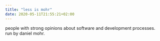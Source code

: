 ```yaml
---
title: "less is mohr"
date: 2020-05-11T21:55:21+02:00
---
```


people with strong opinions about software and development processes. 
run by daniel mohr.
